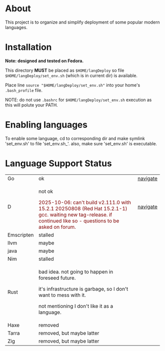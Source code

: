 # About

This project is to organize and simplify deployment of some popular
modern languages.

# Installation

**Note: designed and tested on Fedora.**

This directory **MUST** be placed as `$HOME/langDeploy` so file
`$HOME/langDeploy/set_env.sh` (which is in current dir) is available.

Place line `source "$HOME/langDeploy/set_env.sh"` into your home's
`.bash_profile` file.

NOTE: do not use `.bashrc` for `$HOME/langDeploy/set_env.sh` execution as
this will polute your PATH.

# Enabling languages

To enable some language, cd to corresponding dir and make symlink
'set_env.sh' to file 'set_env.sh_'. also, make sure 'set_env.sh' is
executable.

# Language Support Status

<table>
<tr>
    <td>Go</td><td>ok</td><td><a href="./go">navigate</a></td>
</tr>
<tr>
    <td>D</td>
    <td>
        <p>not ok</p>
        <div style="color: maroon;">
            2025-10-06: can't build v2.111.0 with 15.2.1 20250808 (Red Hat 15.2.1-1) gcc.
            waiting new tag-release. if continued like so - questions to be asked on forum.
        </div>
    </td>
    <td><a href="./d">navigate</a></td>
</tr>
<tr>
    <td>Emscripten</td><td>stalled</td><td></td>
</tr>

<tr>
    <td>llvm</td><td>maybe</td><td></td>
</tr>
<tr>
    <td>java</td><td>maybe</td><td></td>
</tr>

<tr>
    <td>Nim</td><td>stalled</td><td></td>
</tr>
<tr>
    <td>Rust</td>
    <td>
        <p>bad idea. not going to happen in foreseed future.</p>
        <p>it's infrastructure is garbage, so I don't want to mess with it.</p>
        <p>not mentioning I don't like it as a language.</p>
    </td>
    <td></td>
</tr>

<tr>
    <td>Haxe</td><td>removed</td><td></td>
</tr>
<tr>
    <td>Tarra</td><td>removed, but maybe latter</td><td></td>
</tr>
<tr>
    <td>Zig</td><td>removed, but maybe latter</td><td></td>
</tr>
</table>
